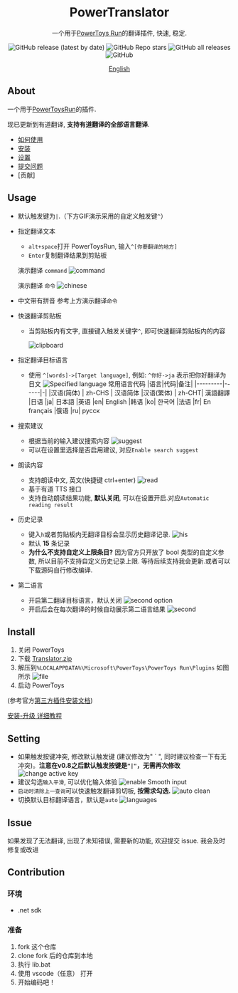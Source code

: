 <div align="center">
<h1>PowerTranslator</h1>
<p>一个用于<a href=https://github.com/microsoft/PowerToys>PowerToys Run</a>的翻译插件, 快速, 稳定.</p>

![GitHub release (latest by date)](https://img.shields.io/github/v/release/N0I0C0K/PowerTranslator?style=flat-square) ![GitHub Repo stars](https://img.shields.io/github/stars/N0I0C0K/PowerTranslator?color=ffb900&style=flat-square) ![GitHub all releases](https://img.shields.io/github/downloads/N0I0C0K/PowerTranslator/total?style=flat-square) ![GitHub](https://img.shields.io/github/license/N0I0C0K/PowerTranslator?style=flat-square)

[English](./readme_en.md)

</div>

## About

一个用于[PowerToysRun](https://github.com/microsoft/PowerToys)的插件.

现已更新到有道翻译, **支持有道翻译的全部语言翻译**.

- [如何使用](#usage)
- [安装](#install)
- [设置](#setting)
- [提交问题](#issue)
- [贡献]

## Usage

- 默认触发键为`|`.（下方GIF演示采用的自定义触发键`^`）
- 指定翻译文本

  - `alt+space`打开 PowerToysRun, 输入`^[你要翻译的地方]`
  - `Enter`复制翻译结果到剪贴板

  演示翻译 `command`
  ![command](Images/command.gif)

  演示翻译 `命令`
  ![chinese](Images/%E5%91%BD%E4%BB%A4.gif)

- 中文带有拼音
  参考上方演示翻译`命令`

- 快速翻译剪贴板

  - 当剪贴板内有文字, 直接键入触发关键字`^`, 即可快速翻译剪贴板内的内容

    ![clipboard](Images/clipboard.gif)

- 指定翻译目标语言

  - 使用 `^[words]->[Target language]`, 例如: `^你好->ja` 表示把你好翻译为日文
    ![Specified language](Images/target%20lan.gif)
    常用语言代码
    |语言|代码|备注|
    |---------|------|-|
    |汉语(简体) | zh-CHS | 汉语简体
    |汉语(繁体) | zh-CHT| 漢語翻譯
    |日语 |ja| 日本語
    |英语 |en| English
    |韩语 |ko| 한국어
    |法语 |fr| En français
    |俄语 |ru| русск

- 搜索建议

  - 根据当前的输入建议搜索内容
    ![suggest](Images/suggest.gif)
  - 可以在设置里选择是否启用建议, 对应`Enable search suggest`

- 朗读内容

  - 支持朗读中文, 英文(快捷键 ctrl+enter)
    ![read](Images/read.png)
  - 基于有道 TTS 接口
  - 支持自动朗读结果功能, **默认关闭**, 可以在设置开启.对应`Automatic reading result`

- 历史记录
  - 键入`h`或者剪贴板内无翻译目标会显示历史翻译记录.
    ![his](Images/his.png)
  - 默认 **15** 条记录
  - **为什么不支持自定义上限条目?**
    因为官方只开放了 bool 类型的自定义参数, 所以目前不支持自定义历史记录上限. 等待后续支持我会更新.或者可以下载源码自行修改编译.

- 第二语言
  - 开启第二翻译目标语言，默认关闭
  ![second option](Images/second_option.png)
  - 开启后会在每次翻译的时候自动展示第二语言结果
  ![second](Images/second.png)


## Install

1. 关闭 PowerToys
2. 下载 [Translator.zip](https://github.com/N0I0C0K/PowerTranslator/releases)
3. 解压到`%LOCALAPPDATA%\Microsoft\PowerToys\PowerToys Run\Plugins`
   如图所示
   ![file](Images/file.png)
4. 启动 PowerToys

(参考官方[第三方插件安装文档](https://github.com/microsoft/PowerToys/blob/main/doc/thirdPartyRunPlugins.md))

[安装-升级 详细教程](./doc/how%20to%20install.md)

## Setting

- 如果触发按键冲突, 修改默认触发键 (建议修改为" \` ", 同时建议检查一下有无冲突)。**注意在v0.8之后默认触发按键是`"|"`，无需再次修改**
  ![change active key](Images/change_active.png)
- 建议勾选`输入平滑`, 可以优化输入体验
  ![enable Smooth input](Images/enable%20Smooth%20input.png)
- `启动时清除上一查询`可以快速触发翻译剪切板, **按需求勾选.**
  ![auto clean](Images/auto_clean.png)
- 切换默认目标翻译语言，默认是`auto`
  ![languages](Images/languages.png)

## Issue

如果发现了无法翻译, 出现了未知错误, 需要新的功能, 欢迎提交 issue. 我会及时修复或改进

## Contribution

### 环境

- .net sdk

### 准备

1. fork 这个仓库
2. clone fork 后的仓库到本地
3. 执行 lib.bat
4. 使用 vscode（任意） 打开
5. 开始编码吧！